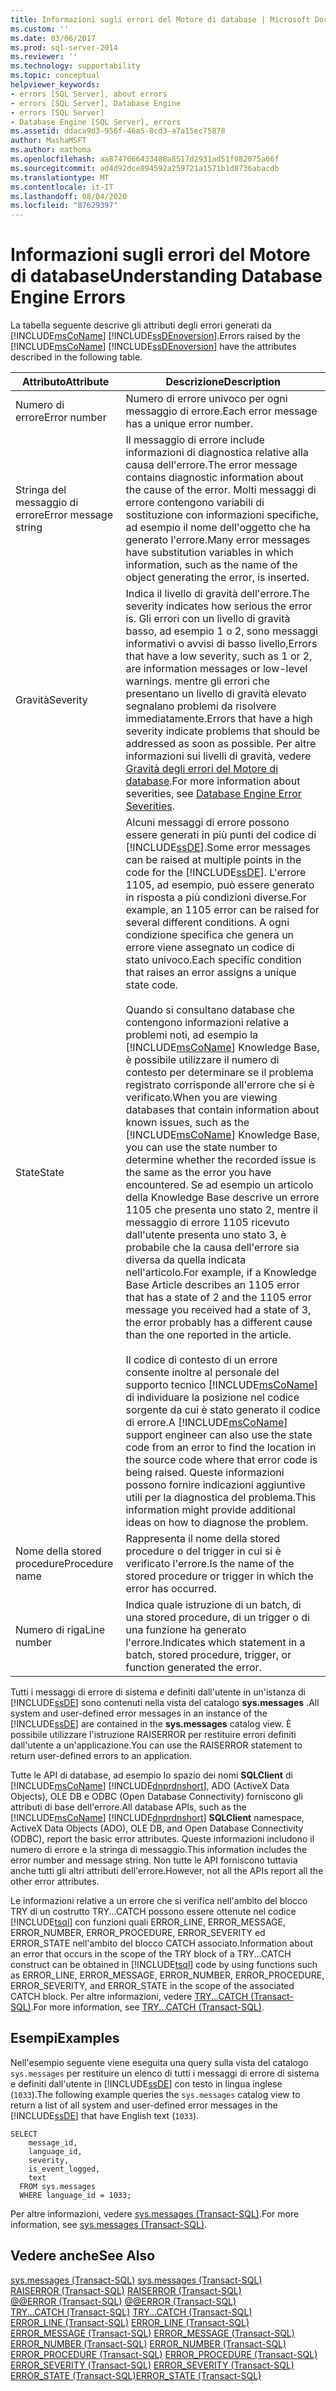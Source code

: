 ```yaml
---
title: Informazioni sugli errori del Motore di database | Microsoft Docs
ms.custom: ''
ms.date: 03/06/2017
ms.prod: sql-server-2014
ms.reviewer: ''
ms.technology: supportability
ms.topic: conceptual
helpviewer_keywords:
- errors [SQL Server], about errors
- errors [SQL Server], Database Engine
- errors [SQL Server]
- Database Engine [SQL Server], errors
ms.assetid: ddaca9d3-956f-46a5-8cd3-a7a15ec75878
author: MashaMSFT
ms.author: mathoma
ms.openlocfilehash: aa8747066433488a8517d2931ad51f082075a66f
ms.sourcegitcommit: ad4d92dce894592a259721a1571b1d8736abacdb
ms.translationtype: MT
ms.contentlocale: it-IT
ms.lasthandoff: 08/04/2020
ms.locfileid: "87629397"
---
```

# <a name="understanding-database-engine-errors"></a><span data-ttu-id="0fc52-102">Informazioni sugli errori del Motore di database</span><span class="sxs-lookup"><span data-stu-id="0fc52-102">Understanding Database Engine Errors</span></span>
  <span data-ttu-id="0fc52-103">La tabella seguente descrive gli attributi degli errori generati da [!INCLUDE[msCoName](../../includes/msconame-md.md)] [!INCLUDE[ssDEnoversion](../../includes/ssdenoversion-md.md)].</span><span class="sxs-lookup"><span data-stu-id="0fc52-103">Errors raised by the [!INCLUDE[msCoName](../../includes/msconame-md.md)] [!INCLUDE[ssDEnoversion](../../includes/ssdenoversion-md.md)] have the attributes described in the following table.</span></span>  
  
|<span data-ttu-id="0fc52-104">Attributo</span><span class="sxs-lookup"><span data-stu-id="0fc52-104">Attribute</span></span>|<span data-ttu-id="0fc52-105">Descrizione</span><span class="sxs-lookup"><span data-stu-id="0fc52-105">Description</span></span>|  
|---------------|-----------------|  
|<span data-ttu-id="0fc52-106">Numero di errore</span><span class="sxs-lookup"><span data-stu-id="0fc52-106">Error number</span></span>|<span data-ttu-id="0fc52-107">Numero di errore univoco per ogni messaggio di errore.</span><span class="sxs-lookup"><span data-stu-id="0fc52-107">Each error message has a unique error number.</span></span>|  
|<span data-ttu-id="0fc52-108">Stringa del messaggio di errore</span><span class="sxs-lookup"><span data-stu-id="0fc52-108">Error message string</span></span>|<span data-ttu-id="0fc52-109">Il messaggio di errore include informazioni di diagnostica relative alla causa dell'errore.</span><span class="sxs-lookup"><span data-stu-id="0fc52-109">The error message contains diagnostic information about the cause of the error.</span></span> <span data-ttu-id="0fc52-110">Molti messaggi di errore contengono variabili di sostituzione con informazioni specifiche, ad esempio il nome dell'oggetto che ha generato l'errore.</span><span class="sxs-lookup"><span data-stu-id="0fc52-110">Many error messages have substitution variables in which information, such as the name of the object generating the error, is inserted.</span></span>|  
|<span data-ttu-id="0fc52-111">Gravità</span><span class="sxs-lookup"><span data-stu-id="0fc52-111">Severity</span></span>|<span data-ttu-id="0fc52-112">Indica il livello di gravità dell'errore.</span><span class="sxs-lookup"><span data-stu-id="0fc52-112">The severity indicates how serious the error is.</span></span> <span data-ttu-id="0fc52-113">Gli errori con un livello di gravità basso, ad esempio 1 o 2, sono messaggi informativi o avvisi di basso livello,</span><span class="sxs-lookup"><span data-stu-id="0fc52-113">Errors that have a low severity, such as 1 or 2, are information messages or low-level warnings.</span></span> <span data-ttu-id="0fc52-114">mentre gli errori che presentano un livello di gravità elevato segnalano problemi da risolvere immediatamente.</span><span class="sxs-lookup"><span data-stu-id="0fc52-114">Errors that have a high severity indicate problems that should be addressed as soon as possible.</span></span> <span data-ttu-id="0fc52-115">Per altre informazioni sui livelli di gravità, vedere [Gravità degli errori del Motore di database](database-engine-error-severities.md).</span><span class="sxs-lookup"><span data-stu-id="0fc52-115">For more information about severities, see [Database Engine Error Severities](database-engine-error-severities.md).</span></span>|  
|<span data-ttu-id="0fc52-116">State</span><span class="sxs-lookup"><span data-stu-id="0fc52-116">State</span></span>|<span data-ttu-id="0fc52-117">Alcuni messaggi di errore possono essere generati in più punti del codice di [!INCLUDE[ssDE](../../includes/ssde-md.md)].</span><span class="sxs-lookup"><span data-stu-id="0fc52-117">Some error messages can be raised at multiple points in the code for the [!INCLUDE[ssDE](../../includes/ssde-md.md)].</span></span> <span data-ttu-id="0fc52-118">L'errore 1105, ad esempio, può essere generato in risposta a più condizioni diverse.</span><span class="sxs-lookup"><span data-stu-id="0fc52-118">For example, an 1105 error can be raised for several different conditions.</span></span> <span data-ttu-id="0fc52-119">A ogni condizione specifica che genera un errore viene assegnato un codice di stato univoco.</span><span class="sxs-lookup"><span data-stu-id="0fc52-119">Each specific condition that raises an error assigns a unique state code.</span></span><br /><br /> <span data-ttu-id="0fc52-120">Quando si consultano database che contengono informazioni relative a problemi noti, ad esempio la [!INCLUDE[msCoName](../../includes/msconame-md.md)] Knowledge Base, è possibile utilizzare il numero di contesto per determinare se il problema registrato corrisponde all'errore che si è verificato.</span><span class="sxs-lookup"><span data-stu-id="0fc52-120">When you are viewing databases that contain information about known issues, such as the [!INCLUDE[msCoName](../../includes/msconame-md.md)] Knowledge Base, you can use the state number to determine whether the recorded issue is the same as the error you have encountered.</span></span> <span data-ttu-id="0fc52-121">Se ad esempio un articolo della Knowledge Base descrive un errore 1105 che presenta uno stato 2, mentre il messaggio di errore 1105 ricevuto dall'utente presenta uno stato 3, è probabile che la causa dell'errore sia diversa da quella indicata nell'articolo.</span><span class="sxs-lookup"><span data-stu-id="0fc52-121">For example, if a Knowledge Base Article describes an 1105 error that has a state of 2 and the 1105 error message you received had a state of 3, the error probably has a different cause than the one reported in the article.</span></span><br /><br /> <span data-ttu-id="0fc52-122">Il codice di contesto di un errore consente inoltre al personale del supporto tecnico [!INCLUDE[msCoName](../../includes/msconame-md.md)] di individuare la posizione nel codice sorgente da cui è stato generato il codice di errore.</span><span class="sxs-lookup"><span data-stu-id="0fc52-122">A [!INCLUDE[msCoName](../../includes/msconame-md.md)] support engineer can also use the state code from an error to find the location in the source code where that error code is being raised.</span></span> <span data-ttu-id="0fc52-123">Queste informazioni possono fornire indicazioni aggiuntive utili per la diagnostica del problema.</span><span class="sxs-lookup"><span data-stu-id="0fc52-123">This information might provide additional ideas on how to diagnose the problem.</span></span>|  
|<span data-ttu-id="0fc52-124">Nome della stored procedure</span><span class="sxs-lookup"><span data-stu-id="0fc52-124">Procedure name</span></span>|<span data-ttu-id="0fc52-125">Rappresenta il nome della stored procedure o del trigger in cui si è verificato l'errore.</span><span class="sxs-lookup"><span data-stu-id="0fc52-125">Is the name of the stored procedure or trigger in which the error has occurred.</span></span>|  
|<span data-ttu-id="0fc52-126">Numero di riga</span><span class="sxs-lookup"><span data-stu-id="0fc52-126">Line number</span></span>|<span data-ttu-id="0fc52-127">Indica quale istruzione di un batch, di una stored procedure, di un trigger o di una funzione ha generato l'errore.</span><span class="sxs-lookup"><span data-stu-id="0fc52-127">Indicates which statement in a batch, stored procedure, trigger, or function generated the error.</span></span>|  
  
 <span data-ttu-id="0fc52-128">Tutti i messaggi di errore di sistema e definiti dall'utente in un'istanza di [!INCLUDE[ssDE](../../includes/ssde-md.md)] sono contenuti nella vista del catalogo **sys.messages** .</span><span class="sxs-lookup"><span data-stu-id="0fc52-128">All system and user-defined error messages in an instance of the [!INCLUDE[ssDE](../../includes/ssde-md.md)] are contained in the **sys.messages** catalog view.</span></span> <span data-ttu-id="0fc52-129">È possibile utilizzare l'istruzione RAISERROR per restituire errori definiti dall'utente a un'applicazione.</span><span class="sxs-lookup"><span data-stu-id="0fc52-129">You can use the RAISERROR statement to return user-defined errors to an application.</span></span>  
  
 <span data-ttu-id="0fc52-130">Tutte le API di database, ad esempio lo spazio dei nomi **SQLClient** di [!INCLUDE[msCoName](../../includes/msconame-md.md)] [!INCLUDE[dnprdnshort](../../includes/dnprdnshort-md.md)], ADO (ActiveX Data Objects), OLE DB e ODBC (Open Database Connectivity) forniscono gli attributi di base dell'errore.</span><span class="sxs-lookup"><span data-stu-id="0fc52-130">All database APIs, such as the [!INCLUDE[msCoName](../../includes/msconame-md.md)] [!INCLUDE[dnprdnshort](../../includes/dnprdnshort-md.md)] **SQLClient** namespace, ActiveX Data Objects (ADO), OLE DB, and Open Database Connectivity (ODBC), report the basic error attributes.</span></span> <span data-ttu-id="0fc52-131">Queste informazioni includono il numero di errore e la stringa di messaggio.</span><span class="sxs-lookup"><span data-stu-id="0fc52-131">This information includes the error number and message string.</span></span> <span data-ttu-id="0fc52-132">Non tutte le API forniscono tuttavia anche tutti gli altri attributi dell'errore.</span><span class="sxs-lookup"><span data-stu-id="0fc52-132">However, not all the APIs report all the other error attributes.</span></span>  
  
 <span data-ttu-id="0fc52-133">Le informazioni relative a un errore che si verifica nell'ambito del blocco TRY di un costrutto TRY...CATCH possono essere ottenute nel codice [!INCLUDE[tsql](../../includes/tsql-md.md)] con funzioni quali ERROR_LINE, ERROR_MESSAGE, ERROR_NUMBER, ERROR_PROCEDURE, ERROR_SEVERITY ed ERROR_STATE nell'ambito del blocco CATCH associato.</span><span class="sxs-lookup"><span data-stu-id="0fc52-133">Information about an error that occurs in the scope of the TRY block of a TRY...CATCH construct can be obtained in [!INCLUDE[tsql](../../includes/tsql-md.md)] code by using functions such as ERROR_LINE, ERROR_MESSAGE, ERROR_NUMBER, ERROR_PROCEDURE, ERROR_SEVERITY, and ERROR_STATE in the scope of the associated CATCH block.</span></span> <span data-ttu-id="0fc52-134">Per altre informazioni, vedere [TRY...CATCH &#40;Transact-SQL&#41;](/sql/t-sql/language-elements/try-catch-transact-sql).</span><span class="sxs-lookup"><span data-stu-id="0fc52-134">For more information, see [TRY...CATCH &#40;Transact-SQL&#41;](/sql/t-sql/language-elements/try-catch-transact-sql).</span></span>  
  
## <a name="examples"></a><span data-ttu-id="0fc52-135">Esempi</span><span class="sxs-lookup"><span data-stu-id="0fc52-135">Examples</span></span>  
 <span data-ttu-id="0fc52-136">Nell'esempio seguente viene eseguita una query sulla vista del catalogo `sys.messages` per restituire un elenco di tutti i messaggi di errore di sistema e definiti dall'utente in [!INCLUDE[ssDE](../../includes/ssde-md.md)] con testo in lingua inglese (`1033`).</span><span class="sxs-lookup"><span data-stu-id="0fc52-136">The following example queries the `sys.messages` catalog view to return a list of all system and user-defined error messages in the [!INCLUDE[ssDE](../../includes/ssde-md.md)] that have English text (`1033`).</span></span>  
  
```  
SELECT  
    message_id,  
    language_id,  
    severity,  
    is_event_logged,  
    text  
  FROM sys.messages  
  WHERE language_id = 1033;  
```  
  
 <span data-ttu-id="0fc52-137">Per altre informazioni, vedere [sys.messages &#40;Transact-SQL&#41;](/sql/relational-databases/system-catalog-views/messages-for-errors-catalog-views-sys-messages).</span><span class="sxs-lookup"><span data-stu-id="0fc52-137">For more information, see [sys.messages &#40;Transact-SQL&#41;](/sql/relational-databases/system-catalog-views/messages-for-errors-catalog-views-sys-messages).</span></span>  
  
## <a name="see-also"></a><span data-ttu-id="0fc52-138">Vedere anche</span><span class="sxs-lookup"><span data-stu-id="0fc52-138">See Also</span></span>  
 <span data-ttu-id="0fc52-139">[sys.messages &#40;Transact-SQL&#41;](/sql/relational-databases/system-catalog-views/messages-for-errors-catalog-views-sys-messages) </span><span class="sxs-lookup"><span data-stu-id="0fc52-139">[sys.messages &#40;Transact-SQL&#41;](/sql/relational-databases/system-catalog-views/messages-for-errors-catalog-views-sys-messages) </span></span>  
 <span data-ttu-id="0fc52-140">[RAISERROR &#40;Transact-SQL&#41;](/sql/t-sql/language-elements/raiserror-transact-sql) </span><span class="sxs-lookup"><span data-stu-id="0fc52-140">[RAISERROR &#40;Transact-SQL&#41;](/sql/t-sql/language-elements/raiserror-transact-sql) </span></span>  
 <span data-ttu-id="0fc52-141">[@@ERROR &#40;Transact-SQL&#41;](/sql/t-sql/functions/error-transact-sql) </span><span class="sxs-lookup"><span data-stu-id="0fc52-141">[@@ERROR &#40;Transact-SQL&#41;](/sql/t-sql/functions/error-transact-sql) </span></span>  
 <span data-ttu-id="0fc52-142">[TRY...CATCH &#40;Transact-SQL&#41;](/sql/t-sql/language-elements/try-catch-transact-sql) </span><span class="sxs-lookup"><span data-stu-id="0fc52-142">[TRY...CATCH &#40;Transact-SQL&#41;](/sql/t-sql/language-elements/try-catch-transact-sql) </span></span>  
 <span data-ttu-id="0fc52-143">[ERROR_LINE &#40;Transact-SQL&#41;](/sql/t-sql/functions/error-line-transact-sql) </span><span class="sxs-lookup"><span data-stu-id="0fc52-143">[ERROR_LINE &#40;Transact-SQL&#41;](/sql/t-sql/functions/error-line-transact-sql) </span></span>  
 <span data-ttu-id="0fc52-144">[ERROR_MESSAGE &#40;Transact-SQL&#41;](/sql/t-sql/functions/error-message-transact-sql) </span><span class="sxs-lookup"><span data-stu-id="0fc52-144">[ERROR_MESSAGE &#40;Transact-SQL&#41;](/sql/t-sql/functions/error-message-transact-sql) </span></span>  
 <span data-ttu-id="0fc52-145">[ERROR_NUMBER &#40;Transact-SQL&#41;](/sql/t-sql/functions/error-number-transact-sql) </span><span class="sxs-lookup"><span data-stu-id="0fc52-145">[ERROR_NUMBER &#40;Transact-SQL&#41;](/sql/t-sql/functions/error-number-transact-sql) </span></span>  
 <span data-ttu-id="0fc52-146">[ERROR_PROCEDURE &#40;Transact-SQL&#41;](/sql/t-sql/functions/error-procedure-transact-sql) </span><span class="sxs-lookup"><span data-stu-id="0fc52-146">[ERROR_PROCEDURE &#40;Transact-SQL&#41;](/sql/t-sql/functions/error-procedure-transact-sql) </span></span>  
 <span data-ttu-id="0fc52-147">[ERROR_SEVERITY &#40;Transact-SQL&#41;](/sql/t-sql/functions/error-severity-transact-sql) </span><span class="sxs-lookup"><span data-stu-id="0fc52-147">[ERROR_SEVERITY &#40;Transact-SQL&#41;](/sql/t-sql/functions/error-severity-transact-sql) </span></span>  
 [<span data-ttu-id="0fc52-148">ERROR_STATE &#40;Transact-SQL&#41;</span><span class="sxs-lookup"><span data-stu-id="0fc52-148">ERROR_STATE &#40;Transact-SQL&#41;</span></span>](/sql/t-sql/functions/error-state-transact-sql)  
  
  
